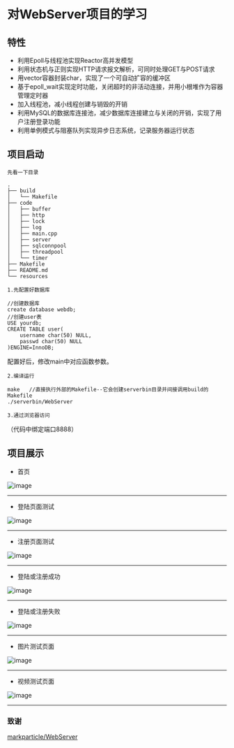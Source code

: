 # 对WebServer项目的学习
## 特性
- 利用Epoll与线程池实现Reactor高并发模型
- 利用状态机与正则实现HTTP请求报文解析，可同时处理GET与POST请求
- 用vector容器封装char，实现了一个可自动扩容的缓冲区
- 基于epoll_wait实现定时功能，关闭超时的非活动连接，并用小根堆作为容器管理定时器
- 加入线程池，减小线程创建与销毁的开销
- 利用MySQL的数据库连接池，减少数据库连接建立与关闭的开销，实现了用户注册登录功能
- 利用单例模式与阻塞队列实现异步日志系统，记录服务器运行状态
  

## 项目启动
`先看一下目录`
```
.
├── build
│   └── Makefile
├── code
│   ├── buffer
│   ├── http
│   ├── lock
│   ├── log
│   ├── main.cpp
│   ├── server
│   ├── sqlconnpool
│   ├── threadpool
│   └── timer
├── Makefile
├── README.md
└── resources
```

`1.先配置好数据库`
```
//创建数据库
create database webdb;
//创建user表
USE yourdb;
CREATE TABLE user(
    username char(50) NULL,
    passwd char(50) NULL
)ENGINE=InnoDB;
```
配置好后，修改main中对应函数参数。

`2.编译运行`
```
make   //直接执行外部的Makefile--它会创建serverbin目录并间接调用build的Makefile
./serverbin/WebServer
```
`3.通过浏览器访问`

（代码中绑定端口8888）

## 项目展示

* 首页
  
<!-- ![image](https://github.com/DouYou-DianShuai/WebServer/blob/main/picture/%E9%A6%96%E9%A1%B5.png) -->

![image](https://gitee.com/DouYou-DianShuai/WebServer/raw/main/picture/%E9%A6%96%E9%A1%B5.png)

****

* 登陆页面测试
  
<!-- ![image](https://github.com/DouYou-DianShuai/WebServer/blob/main/picture/%E7%99%BB%E5%BD%95%E9%A1%B5%E9%9D%A2%E6%B5%8B%E8%AF%95.png) -->

![image](https://gitee.com/DouYou-DianShuai/WebServer/raw/main/picture/%E7%99%BB%E5%BD%95%E9%A1%B5%E9%9D%A2%E6%B5%8B%E8%AF%95.png)

****

* 注册页面测试
  
<!-- ![image](https://github.com/DouYou-DianShuai/WebServer/blob/main/picture/%E6%B3%A8%E5%86%8C%E9%A1%B5%E9%9D%A2%E6%B5%8B%E8%AF%95.png) -->

![image](https://gitee.com/DouYou-DianShuai/WebServer/raw/main/picture/%E6%B3%A8%E5%86%8C%E9%A1%B5%E9%9D%A2%E6%B5%8B%E8%AF%95.png)

****

* 登陆或注册成功
  
<!-- ![image](https://github.com/DouYou-DianShuai/WebServer/blob/main/picture/%E7%99%BB%E5%BD%95%E6%88%96%E6%B3%A8%E5%86%8C%E6%88%90%E5%8A%9F.png) -->

![image](https://gitee.com/DouYou-DianShuai/WebServer/raw/main/picture/%E7%99%BB%E5%BD%95%E6%88%96%E6%B3%A8%E5%86%8C%E6%88%90%E5%8A%9F.png)

****

* 登陆或注册失败
  
<!-- ![image](https://github.com/DouYou-DianShuai/WebServer/blob/main/picture/%E7%99%BB%E5%BD%95%E6%88%96%E6%B3%A8%E5%86%8C%E5%A4%B1%E8%B4%A5.png) -->

![image](https://gitee.com/DouYou-DianShuai/WebServer/raw/main/picture/%E7%99%BB%E5%BD%95%E6%88%96%E6%B3%A8%E5%86%8C%E5%A4%B1%E8%B4%A5.png)

****

* 图片测试页面
  
<!-- ![image](https://github.com/DouYou-DianShuai/WebServer/blob/main/picture/%E5%9B%BE%E7%89%87%E6%B5%8B%E8%AF%95%E9%A1%B5%E9%9D%A2.png) -->

![image](https://gitee.com/DouYou-DianShuai/WebServer/raw/main/picture/%E5%9B%BE%E7%89%87%E6%B5%8B%E8%AF%95%E9%A1%B5%E9%9D%A2.png)

****

* 视频测试页面
  
<!-- ![image](https://github.com/DouYou-DianShuai/WebServer/blob/main/picture/%E8%A7%86%E9%A2%91%E6%B5%8B%E8%AF%95%E9%A1%B5%E9%9D%A2.png) -->

![image](https://gitee.com/DouYou-DianShuai/WebServer/raw/main/picture/%E8%A7%86%E9%A2%91%E6%B5%8B%E8%AF%95%E9%A1%B5%E9%9D%A2.png)

****
### 致谢

[markparticle/WebServer](https://github.com/markparticle/WebServer)

